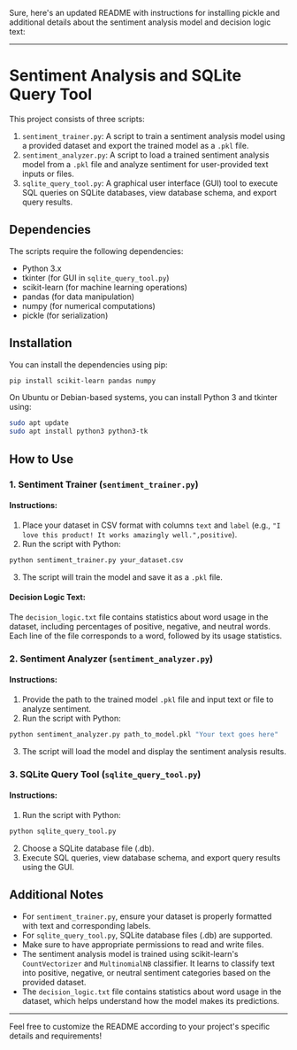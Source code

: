 Sure, here's an updated README with instructions for installing pickle and additional details about the sentiment analysis model and decision logic text:

---

# Sentiment Analysis and SQLite Query Tool

This project consists of three scripts: 
1. `sentiment_trainer.py`: A script to train a sentiment analysis model using a provided dataset and export the trained model as a `.pkl` file.
2. `sentiment_analyzer.py`: A script to load a trained sentiment analysis model from a `.pkl` file and analyze sentiment for user-provided text inputs or files.
3. `sqlite_query_tool.py`: A graphical user interface (GUI) tool to execute SQL queries on SQLite databases, view database schema, and export query results.

## Dependencies

The scripts require the following dependencies:

- Python 3.x
- tkinter (for GUI in `sqlite_query_tool.py`)
- scikit-learn (for machine learning operations)
- pandas (for data manipulation)
- numpy (for numerical computations)
- pickle (for serialization)

## Installation

You can install the dependencies using pip:

```bash
pip install scikit-learn pandas numpy
```

On Ubuntu or Debian-based systems, you can install Python 3 and tkinter using:

```bash
sudo apt update
sudo apt install python3 python3-tk
```

## How to Use

### 1. Sentiment Trainer (`sentiment_trainer.py`)

#### Instructions:
1. Place your dataset in CSV format with columns `text` and `label` (e.g., `"I love this product! It works amazingly well.",positive`).
2. Run the script with Python:

```bash
python sentiment_trainer.py your_dataset.csv
```

3. The script will train the model and save it as a `.pkl` file.

#### Decision Logic Text:
The `decision_logic.txt` file contains statistics about word usage in the dataset, including percentages of positive, negative, and neutral words. Each line of the file corresponds to a word, followed by its usage statistics.

### 2. Sentiment Analyzer (`sentiment_analyzer.py`)

#### Instructions:
1. Provide the path to the trained model `.pkl` file and input text or file to analyze sentiment.
2. Run the script with Python:

```bash
python sentiment_analyzer.py path_to_model.pkl "Your text goes here"
```

3. The script will load the model and display the sentiment analysis results.

### 3. SQLite Query Tool (`sqlite_query_tool.py`)

#### Instructions:
1. Run the script with Python:

```bash
python sqlite_query_tool.py
```

2. Choose a SQLite database file (.db).
3. Execute SQL queries, view database schema, and export query results using the GUI.

## Additional Notes

- For `sentiment_trainer.py`, ensure your dataset is properly formatted with text and corresponding labels.
- For `sqlite_query_tool.py`, SQLite database files (.db) are supported.
- Make sure to have appropriate permissions to read and write files.
- The sentiment analysis model is trained using scikit-learn's `CountVectorizer` and `MultinomialNB` classifier. It learns to classify text into positive, negative, or neutral sentiment categories based on the provided dataset.
- The `decision_logic.txt` file contains statistics about word usage in the dataset, which helps understand how the model makes its predictions.

---

Feel free to customize the README according to your project's specific details and requirements!